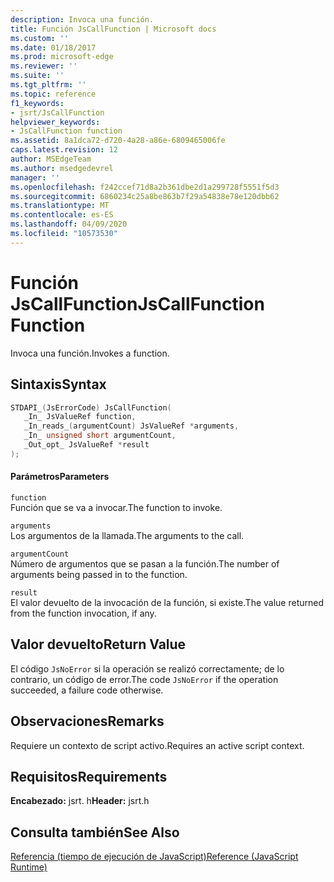 ```yaml
---
description: Invoca una función.
title: Función JsCallFunction | Microsoft docs
ms.custom: ''
ms.date: 01/18/2017
ms.prod: microsoft-edge
ms.reviewer: ''
ms.suite: ''
ms.tgt_pltfrm: ''
ms.topic: reference
f1_keywords:
- jsrt/JsCallFunction
helpviewer_keywords:
- JsCallFunction function
ms.assetid: 8a1dca72-d720-4a28-a86e-6809465006fe
caps.latest.revision: 12
author: MSEdgeTeam
ms.author: msedgedevrel
manager: ''
ms.openlocfilehash: f242ccef71d8a2b361dbe2d1a299728f5551f5d3
ms.sourcegitcommit: 6860234c25a8be863b7f29a54838e78e120dbb62
ms.translationtype: MT
ms.contentlocale: es-ES
ms.lasthandoff: 04/09/2020
ms.locfileid: "10573530"
---
```

# <span data-ttu-id="14871-103">Función JsCallFunction</span><span class="sxs-lookup"><span data-stu-id="14871-103">JsCallFunction Function</span></span>
<span data-ttu-id="14871-104">Invoca una función.</span><span class="sxs-lookup"><span data-stu-id="14871-104">Invokes a function.</span></span>  
  
## <span data-ttu-id="14871-105">Sintaxis</span><span class="sxs-lookup"><span data-stu-id="14871-105">Syntax</span></span>  
  
```cpp  
STDAPI_(JsErrorCode) JsCallFunction(  
   _In_ JsValueRef function,  
   _In_reads_(argumentCount) JsValueRef *arguments,  
   _In_ unsigned short argumentCount,  
   _Out_opt_ JsValueRef *result  
);  
```  
  
#### <span data-ttu-id="14871-106">Parámetros</span><span class="sxs-lookup"><span data-stu-id="14871-106">Parameters</span></span>  
 `function`  
 <span data-ttu-id="14871-107">Función que se va a invocar.</span><span class="sxs-lookup"><span data-stu-id="14871-107">The function to invoke.</span></span>  
  
 `arguments`  
 <span data-ttu-id="14871-108">Los argumentos de la llamada.</span><span class="sxs-lookup"><span data-stu-id="14871-108">The arguments to the call.</span></span>  
  
 `argumentCount`  
 <span data-ttu-id="14871-109">Número de argumentos que se pasan a la función.</span><span class="sxs-lookup"><span data-stu-id="14871-109">The number of arguments being passed in to the function.</span></span>  
  
 `result`  
 <span data-ttu-id="14871-110">El valor devuelto de la invocación de la función, si existe.</span><span class="sxs-lookup"><span data-stu-id="14871-110">The value returned from the function invocation, if any.</span></span>  
  
## <span data-ttu-id="14871-111">Valor devuelto</span><span class="sxs-lookup"><span data-stu-id="14871-111">Return Value</span></span>  
 <span data-ttu-id="14871-112">El código `JsNoError` si la operación se realizó correctamente; de lo contrario, un código de error.</span><span class="sxs-lookup"><span data-stu-id="14871-112">The code `JsNoError` if the operation succeeded, a failure code otherwise.</span></span>  
  
## <span data-ttu-id="14871-113">Observaciones</span><span class="sxs-lookup"><span data-stu-id="14871-113">Remarks</span></span>  
 <span data-ttu-id="14871-114">Requiere un contexto de script activo.</span><span class="sxs-lookup"><span data-stu-id="14871-114">Requires an active script context.</span></span>  
  
## <span data-ttu-id="14871-115">Requisitos</span><span class="sxs-lookup"><span data-stu-id="14871-115">Requirements</span></span>  
 <span data-ttu-id="14871-116">**Encabezado:** jsrt. h</span><span class="sxs-lookup"><span data-stu-id="14871-116">**Header:** jsrt.h</span></span>  
  
## <span data-ttu-id="14871-117">Consulta también</span><span class="sxs-lookup"><span data-stu-id="14871-117">See Also</span></span>  
 [<span data-ttu-id="14871-118">Referencia (tiempo de ejecución de JavaScript)</span><span class="sxs-lookup"><span data-stu-id="14871-118">Reference (JavaScript Runtime)</span></span>](../chakra-hosting/reference-javascript-runtime.md)